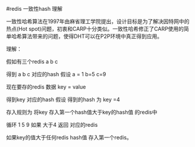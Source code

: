 #redis 一致性hash 理解

一致性哈希算法在1997年由麻省理工学院提出，设计目标是为了解决因特网中的热点(Hot spot)问题，初衷和CARP十分类似。一致性哈希修正了CARP使用的简单哈希算法带来的问题，使得DHT可以在P2P环境中真正得到应用。

理解：

假如有三个redis  a b c

得到 a b c 对应的hash  假设 a = 1 b=5 c=9

现在要存的redis 数据  key = value 

得到key 对应的hash  假设 得到的hash 为  key =4  

存入规则为 将key 存入第一个hash值大于key的hash值 的redis中 

循环 1 5 9  如果 大于4 返回 对应的redis  

如果key的值大于任何redis hash值 存入第一个redis。

